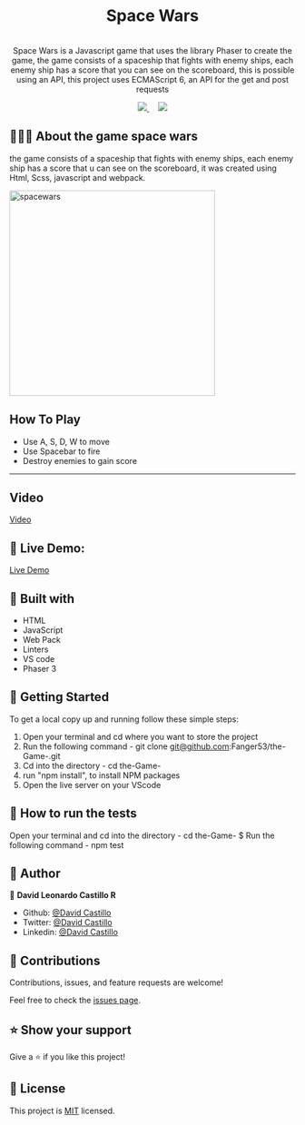 <h1 align="center">Space Wars </h1>

<p align="center">
  
  <br>
    Space Wars is a Javascript game that uses the library Phaser to create the game,  the game consists of a spaceship that fights with enemy ships, each enemy ship has a score that you can see on the scoreboard, this is possible using an API, this project uses ECMAScript 6, an API for the get and post requests
</p>

<p align="center">
  <a href="https://github.com/Fanger53/toDo-List/issues">
    <img src="https://img.shields.io/badge/REPORT%20A%20BUG-purple?style=for-the-badge">
  </a>
   ‎ ‎ ‎ ‎
  <a href="https://github.com/Fanger53/toDo-List">
    <img src="https://img.shields.io/badge/Request%20a%20feature-purple?style=for-the-badge">
  </a>
</p>



## 👩🏼‍💻 About the game space wars

the game consists of a spaceship that fights with enemy ships, each enemy ship has a score that u can see on the scoreboard, it was created using Html, Scss, javascript and webpack.


<img width="362" alt="spacewars" src="https://user-images.githubusercontent.com/31552010/126503079-ca798f35-ddec-47ea-9cb3-5fef5d4b8a63.png">

## How To Play

- Use A, S, D, W to move
- Use Spacebar to fire
- Destroy enemies to gain score

<hr>

## Video

[Video](https://www.loom.com/share/77c3d67401184d8abdf72b7ab7b9787b)


## 🔴 Live Demo:

[Live Demo](https://raw.githack.com/Fanger53/the-Game-/game/dist/index.html)

## 🔧 Built with

- HTML
- JavaScript
- Web Pack 
- Linters
- VS code
- Phaser 3




## 🤖 Getting Started

To get a local copy up and running follow these simple steps:

1. Open your terminal and cd where you want to store the project
2. Run the following command - git clone git@github.com:Fanger53/the-Game-.git
3. Cd into the directory - cd the-Game-
4. run "npm install", to install NPM packages
5. Open the live server on your VScode

## :mechanical_arm: How to run the tests
Open your terminal and cd into the directory - cd the-Game- $
Run the following command - npm test


## 👥 Author

👤 **David Leonardo Castillo R**

- Github: [@David Castillo](https://github.com/Fanger53)
- Twitter: [@David Castillo](https://twitter.com/DavidLe97005129)
- Linkedin: [@David Castillo](https://www.linkedin.com/in/david-castillo-61ba10b8/)



## 🤝 Contributions

Contributions, issues, and feature requests are welcome!

Feel free to check the [issues page](https://github.com/Fanger53/restaurant-webpack/issues).


## ⭐ Show your support

Give a ⭐️ if you like this project!


## 📝 License

This project is [MIT](https://opensource.org/licenses/MIT) licensed.


